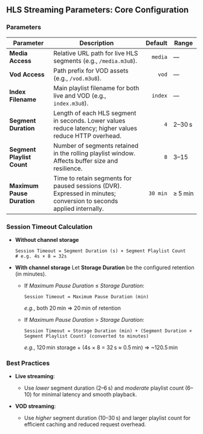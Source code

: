 ## HLS Streaming Parameters: Core Configuration

### Parameters

| Parameter                  | Description                                                                                                        |      Default | Range   |
| -------------------------- | ------------------------------------------------------------------------------------------------------------------ | -----------: | ------- |
| **Media Access**           | Relative URL path for live HLS segments (e.g., `/media.m3u8`).                                                          |      `media` | —       |
| **Vod Access**             | Path prefix for VOD assets (e.g., `/vod.m3u8`).                                                                         |        `vod` | —       |
| **Index Filename**         | Main playlist filename for both live and VOD (e.g., `index.m3u8`).                                                 | `index` | —       |
| **Segment Duration**       | Length of each HLS segment in seconds. Lower values reduce latency; higher values reduce HTTP overhead.            |          `4` | 2–30 s  |
| **Segment Playlist Count** | Number of segments retained in the rolling playlist window. Affects buffer size and resilience.                    |          `8` | 3–15    |
| **Maximum Pause Duration** | Time to retain segments for paused sessions (DVR). Expressed in minutes; conversion to seconds applied internally. |     `30 min` | ≥ 5 min |

### Session Timeout Calculation

* **Without channel storage**

  ```
  Session Timeout = Segment Duration (s) × Segment Playlist Count
  # e.g. 4s × 8 = 32s
  ```

* **With channel storage**
  Let **Storage Duration** be the configured retention (in minutes).

  * If *Maximum Pause Duration* ≤ *Storage Duration*:

    ```
    Session Timeout = Maximum Pause Duration (min)
    ```

    *e.g.*, both 20 min ⇒ 20 min of retention

  * If *Maximum Pause Duration* > *Storage Duration*:

    ```
    Session Timeout = Storage Duration (min) + (Segment Duration × Segment Playlist Count) (converted to minutes)
    ```

    *e.g.*, 120 min storage + (4s × 8 = 32 s ≈ 0.5 min) ⇒ \~120.5 min


### Best Practices

* **Live streaming**:

  * Use *lower* segment duration (2–6 s) and *moderate* playlist count (6–10) for minimal latency and smooth playback.
* **VOD streaming**:

  * Use *higher* segment duration (10–30 s) and larger playlist count for efficient caching and reduced request overhead.
